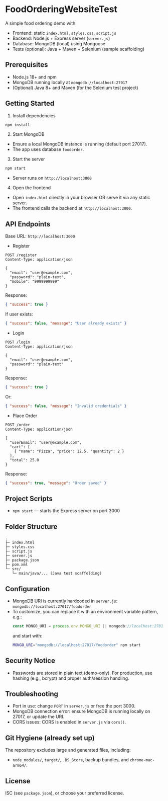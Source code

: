 # FoodOrderingWebsiteTest

A simple food ordering demo with:
- Frontend: static `index.html`, `styles.css`, `script.js`
- Backend: Node.js + Express server (`server.js`)
- Database: MongoDB (local) using Mongoose
- Tests (optional): Java + Maven + Selenium (sample scaffolding)

## Prerequisites
- Node.js 18+ and npm
- MongoDB running locally at `mongodb://localhost:27017`
- (Optional) Java 8+ and Maven (for the Selenium test project)

## Getting Started

1) Install dependencies
```bash
npm install
```

2) Start MongoDB
- Ensure a local MongoDB instance is running (default port 27017).
- The app uses database `foodorder`.

3) Start the server
```bash
npm start
```
- Server runs on `http://localhost:3000`

4) Open the frontend
- Open `index.html` directly in your browser OR serve it via any static server.
- The frontend calls the backend at `http://localhost:3000`.

## API Endpoints

Base URL: `http://localhost:3000`

- Register
```http
POST /register
Content-Type: application/json

{
  "email": "user@example.com",
  "password": "plain-text",
  "mobile": "9999999999"
}
```
Response:
```json
{ "success": true }
```
If user exists:
```json
{ "success": false, "message": "User already exists" }
```

- Login
```http
POST /login
Content-Type: application/json

{
  "email": "user@example.com",
  "password": "plain-text"
}
```
Response:
```json
{ "success": true }
```
Or:
```json
{ "success": false, "message": "Invalid credentials" }
```

- Place Order
```http
POST /order
Content-Type: application/json

{
  "userEmail": "user@example.com",
  "cart": [
    { "name": "Pizza", "price": 12.5, "quantity": 2 }
  ],
  "total": 25.0
}
```
Response:
```json
{ "success": true, "message": "Order saved" }
```

## Project Scripts
- `npm start` — starts the Express server on port 3000

## Folder Structure
```
.
├─ index.html
├─ styles.css
├─ script.js
├─ server.js
├─ package.json
├─ pom.xml
└─ src/
   └─ main/java/... (Java test scaffolding)
```

## Configuration
- MongoDB URI is currently hardcoded in `server.js`:
  `mongodb://localhost:27017/foodorder`
- To customize, you can replace it with an environment variable pattern, e.g.:
  ```js
  const MONGO_URI = process.env.MONGO_URI || mongodb://localhost:27017/foodorder;
  ```
  and start with:
  ```bash
  MONGO_URI="mongodb://localhost:27017/foodorder" npm start
  ```

## Security Notice
- Passwords are stored in plain text (demo-only). For production, use hashing (e.g., bcrypt) and proper auth/session handling.

## Troubleshooting
- Port in use: change `PORT` in `server.js` or free the port 3000.
- MongoDB connection error: ensure MongoDB is running locally on 27017, or update the URI.
- CORS issues: CORS is enabled in `server.js` via `cors()`.

## Git Hygiene (already set up)
The repository excludes large and generated files, including:
- `node_modules/`, `target/`, `.DS_Store`, backup bundles, and `chrome-mac-arm64/`.

## License
ISC (see `package.json`), or choose your preferred license.
